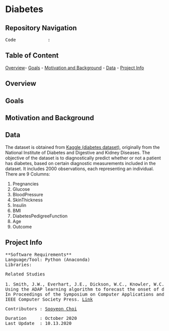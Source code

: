 # **Diabetes**


## **Repository Navigation**
<pre>
Code            :<a  </a>
</pre>

## **Table of Content**

[Overview](https://github.com/schoi15-umbc/Diabetes#overview)-
[Goals](https://github.com/schoi15-umbc/Diabetes#goals) -
[Motivation and Background](https://github.com/schoi15-umbc/Diabetes#motivation-and-backgroud) -
[Data](https://github.com/schoi15-umbc/Diabetes#data) -
[Project Info](https://github.com/schoi15-umbc/Diabetes#project-info) 


## **Overview**

## **Goals**

## **Motivation and Background**


## **Data**
The dataset is obtained from [Kaggle (diabetes dataset)](https://www.kaggle.com/johndasilva/diabetes), originally from the National Institute of Diabetes and Digestive and Kidney Diseases. The objective of the dataset is to diagnostically predict whether or not a patient has diabetes, based on certain diagnostic measurements included in the dataset. It includes 2000 observations, each representing an individual. 
There are 9 Columns: 
1. Pregnancies   
2. Glucose   
3. BloodPressure   
4. SkinThickness  
5. Insulin  
6. BMI
7. DiabetesPedigreeFunction
8. Age
9. Outcome 


## **Project Info**

<pre>
**Software Requirements**
Language/Tool: Python (Anaconda)
Libraries: 
</pre>

<pre>
Related Studies

1. Smith, J.W., Everhart, J.E., Dickson, W.C., Knowler, W.C., & Johannes, R.S. (1988). 
Using the ADAP learning algorithm to forecast the onset of diabetes mellitus. 
In Proceedings of the Symposium on Computer Applications and Medical Care (pp. 261--265). 
IEEE Computer Society Press. <a href=https://www.ncbi.nlm.nih.gov/pmc/articles/PMC2245318/pdf/procascamc00018-0276.pdf>Link</a>
</pre>

<pre>
Contributors : <a href=https://github.com/schoi15-umbc>Sooyeon Choi</a>
</pre>

<pre>
Duration     : October 2020
Last Update  : 10.13.2020
</pre>
